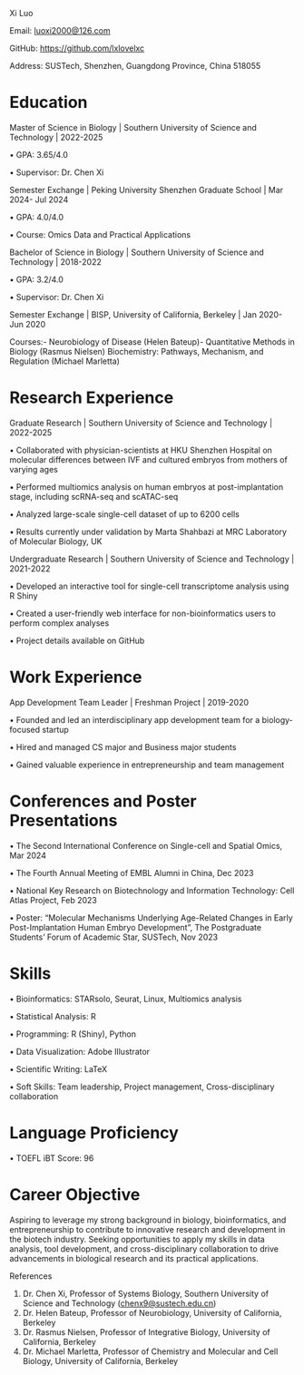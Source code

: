  Xi Luo
 
 Email: luoxi2000@126.com 
 
 GitHub: https://github.com/lxlovelxc
 
 Address: SUSTech, Shenzhen, Guangdong Province, China 518055
 
 Education
 ========================================================================================
 Master of Science in Biology | Southern University of Science and Technology | 2022-2025
 
 • GPA: 3.65/4.0
 
 • Supervisor: Dr. Chen Xi
 
 Semester Exchange | Peking University Shenzhen Graduate School | Mar 2024- Jul 2024

 • GPA: 4.0/4.0
 
 • Course: Omics Data and Practical Applications
 
 Bachelor of Science in Biology | Southern University of Science and Technology | 2018-2022
 
 • GPA: 3.2/4.0
 
 • Supervisor: Dr. Chen Xi
 
 Semester Exchange | BISP, University of California, Berkeley | Jan 2020- Jun 2020
 
 Courses:- Neurobiology of Disease (Helen Bateup)- Quantitative Methods in Biology (Rasmus Nielsen)
           Biochemistry: Pathways, Mechanism, and Regulation (Michael Marletta)

 Research Experience
 ========================================================================================
 Graduate Research | Southern University of Science and Technology | 2022-2025
 
 • Collaborated with physician-scientists at HKU Shenzhen Hospital on molecular differences between IVF and cultured embryos from mothers of varying ages
 
 • Performed multiomics analysis on human embryos at post-implantation stage, including scRNA-seq and scATAC-seq
 
 • Analyzed large-scale single-cell dataset of up to 6200 cells
 
 • Results currently under validation by Marta Shahbazi at MRC Laboratory of Molecular Biology, UK
 
 
 Undergraduate Research | Southern University of Science and Technology | 2021-2022
 
 • Developed an interactive tool for single-cell transcriptome analysis using R Shiny
 
 • Created a user-friendly web interface for non-bioinformatics users to perform complex analyses
 
 • Project details available on GitHub

 Work Experience
 ========================================================================================
 App Development Team Leader | Freshman Project | 2019-2020
 
 • Founded and led an interdisciplinary app development team for a biology-focused startup
 
 • Hired and managed CS major and Business major students
 
 • Gained valuable experience in entrepreneurship and team management
 
 Conferences and Poster Presentations
 ========================================================================================
 • The Second International Conference on Single-cell and Spatial Omics, Mar 2024
 
 • The Fourth Annual Meeting of EMBL Alumni in China, Dec 2023
 
 • National Key Research on Biotechnology and Information Technology: Cell Atlas Project, Feb 2023
 
 • Poster: “Molecular Mechanisms Underlying Age-Related Changes in Early Post-Implantation Human Embryo Development”, 
            The Postgraduate Students’ Forum of Academic Star, SUSTech, Nov 2023
 
 Skills
 ========================================================================================
 • Bioinformatics: STARsolo, Seurat, Linux, Multiomics analysis
 
 • Statistical Analysis: R

 • Programming: R (Shiny), Python
 
 • Data Visualization: Adobe Illustrator
 
 • Scientific Writing: LaTeX
 
 • Soft Skills: Team leadership, Project management, Cross-disciplinary collaboration
 
 Language Proficiency
 ========================================================================================
 • TOEFL iBT Score: 96
 
 Career Objective
 ========================================================================================
 Aspiring to leverage my strong background in biology, bioinformatics, and entrepreneurship to contribute
 to innovative research and development in the biotech industry. Seeking opportunities to apply my skills
 in data analysis, tool development, and cross-disciplinary collaboration to drive advancements in biological
 research and its practical applications.
 
 References
 1. Dr. Chen Xi, Professor of Systems Biology, Southern University of Science and Technology (chenx9@sustech.edu.cn)
 2. Dr. Helen Bateup, Professor of Neurobiology, University of California, Berkeley
 3. Dr. Rasmus Nielsen, Professor of Integrative Biology, University of California, Berkeley
 4. Dr. Michael Marletta, Professor of Chemistry and Molecular and Cell Biology, University of California, Berkeley
